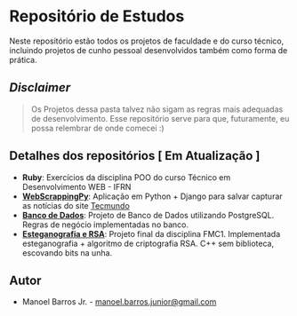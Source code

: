 # Repositório de Estudos

Neste repositório estão todos os projetos de faculdade e do curso técnico, incluindo projetos de cunho pessoal desenvolvidos também como forma de prática.

## *Disclaimer* ##

> Os Projetos dessa pasta talvez não sigam as regras mais adequadas de desenvolvimento. 
> Esse repositório serve para que, futuramente, eu possa relembrar de onde comecei :)

## Detalhes dos repositórios [ Em Atualização ]

* **Ruby**: Exercícios da disciplina POO do curso Técnico em Desenvolvimento WEB - IFRN
* [**WebScrappingPy**](https://github.com/manoelbjr/Estudos/tree/master/WebScrappingPy): Aplicação em Python + Django para salvar capturar as notícias do site [Tecmundo](https://www.tecmundo.com.br)
* [**Banco de Dados**](https://github.com/manoelbjr/Estudos/tree/master/Banco%20de%20Dados): Projeto de Banco de Dados utilizando PostgreSQL. Regras de negócio implementadas no banco.
* [**Esteganografia e RSA**](https://github.com/manoelbjr/Estudos/tree/master/Esteganografia%20e%20RSA): Projeto final da disciplina FMC1. 
Implementada esteganografia + algoritmo de criptografia RSA. C++ sem biblioteca, escovando bits na unha.

## Autor

* Manoel Barros Jr. - manoel.barros.junior@gmail.com

